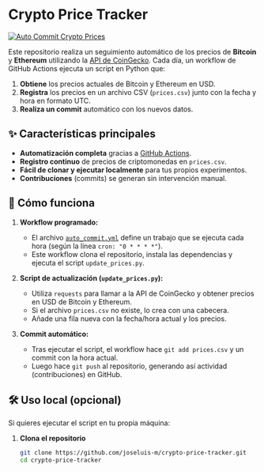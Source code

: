 # Crypto Price Tracker

[![Auto Commit Crypto Prices](https://github.com/joseluis-m/crypto-price-tracker/actions/workflows/auto_commit.yml/badge.svg)](https://github.com/joseluis-m/crypto-price-tracker/actions)

Este repositorio realiza un seguimiento automático de los precios de **Bitcoin** y **Ethereum** utilizando la [API de CoinGecko](https://www.coingecko.com/en/api). Cada día, un workflow de GitHub Actions ejecuta un script en Python que:

1. **Obtiene** los precios actuales de Bitcoin y Ethereum en USD.  
2. **Registra** los precios en un archivo CSV (`prices.csv`) junto con la fecha y hora en formato UTC.  
3. **Realiza un commit** automático con los nuevos datos.

## ✨ Características principales

- **Automatización completa** gracias a [GitHub Actions](https://docs.github.com/en/actions).
- **Registro continuo** de precios de criptomonedas en `prices.csv`.
- **Fácil de clonar y ejecutar localmente** para tus propios experimentos.
- **Contribuciones** (commits) se generan sin intervención manual.

## 🚀 Cómo funciona

1. **Workflow programado:**  
   - El archivo [`auto_commit.yml`](.github/workflows/auto_commit.yml) define un trabajo que se ejecuta cada hora (según la línea `cron: "0 * * * *"`).  
   - Este workflow clona el repositorio, instala las dependencias y ejecuta el script `update_prices.py`.

2. **Script de actualización (`update_prices.py`):**  
   - Utiliza `requests` para llamar a la API de CoinGecko y obtener precios en USD de Bitcoin y Ethereum.  
   - Si el archivo `prices.csv` no existe, lo crea con una cabecera.  
   - Añade una fila nueva con la fecha/hora actual y los precios.

3. **Commit automático:**  
   - Tras ejecutar el script, el workflow hace `git add prices.csv` y un commit con la hora actual.  
   - Luego hace `git push` al repositorio, generando así actividad (contribuciones) en GitHub.

## 🛠️ Uso local (opcional)

Si quieres ejecutar el script en tu propia máquina:

1. **Clona el repositorio**  
   ```bash
   git clone https://github.com/joseluis-m/crypto-price-tracker.git
   cd crypto-price-tracker
